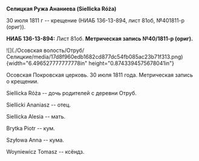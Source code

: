 **Селицкая Ружа Ананиева (Siellicka Róża)**

30 июля 1811 г -- крещение (НИАБ 136-13-894, лист 81об, №401811-р
(ориг)).

**НИАБ 136-13-894:** Лист 81об. **Метрическая запись №40/1811-р
(ориг).**

![](./Осовская волость/Отруб/Селицкие/media/17d8f960edb1682cd877dc54fb085ac23b71f313.png){width="6.496527777777778in"
height="0.8743394575678041in"}

Осовская Покровская церковь. 30 июля 1811 года. Метрическая запись о
крещении.

Siellicka Róża -- дочь родителей с деревни Отруб.

Siellicki Ananiasz -- отец.

Siellicka Alesia -- мать.

Brytka Piotr -- кум.

Szyłowa Anna -- кума.

Woyniewicz Tomasz -- ксёндз.
